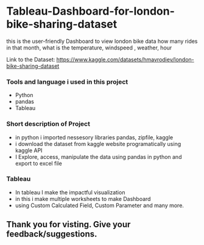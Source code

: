 # Tableau-Dashboard-for-london-bike-sharing-dataset

this is the user-friendly Dashboard to view london bike data 
how many rides in that month, what is the temperature, windspeed , weather, hour 

Link to the Dataset: https://www.kaggle.com/datasets/hmavrodiev/london-bike-sharing-dataset

### Tools and language i used in this project
* Python
* pandas
* Tableau

### Short description of Project 
* in python i imported nessesory libraries pandas, zipfile, kaggle
* i download the dataset from kaggle website programatically using kaggle API
* I Explore, access, manipulate the data using pandas in python and export to excel file

### Tableau
* In tableau I make the impactful visualization
* in this i make multiple worksheets to make  Dashboard
* using Custom Calculated Field, Custom Parameter and many more.

## Thank you for visting. Give your feedback/suggestions.

